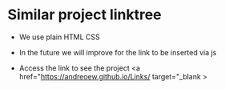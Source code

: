 # Similar project linktree
* We use plain HTML CSS
* In the future we will improve for the link to be inserted via js

* Access the link to see the project
 <a href="https://andreoew.github.io/Links/  target="_blank ></a> 
